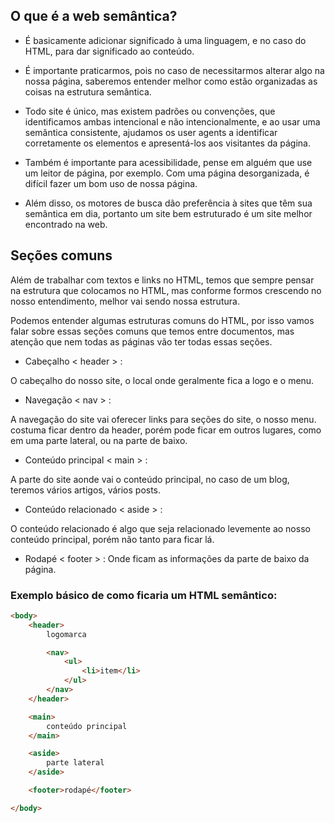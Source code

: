 ## O que é a web semântica?

- É basicamente adicionar significado à uma linguagem, e no caso do HTML, para dar significado ao conteúdo.

- É importante praticarmos, pois no caso de necessitarmos alterar algo na nossa página, saberemos entender melhor como estão organizadas as coisas na estrutura semântica.

- Todo site é único, mas existem padrões ou convenções, que identificamos ambas intencional e não intencionalmente, e ao usar uma semântica consistente, ajudamos os user agents a identificar corretamente os elementos e apresentá-los aos visitantes da página.

- Também é importante para acessibilidade, pense em alguém que use um leitor de página, por exemplo. Com uma página desorganizada, é difícil fazer um bom uso de nossa página.

- Além disso, os motores de busca dão preferência à sites que têm sua semântica em dia, portanto um site bem estruturado é um site melhor encontrado na web.

## Seções comuns

Além de trabalhar com textos e links no HTML, temos que sempre pensar na estrutura que colocamos no HTML, mas conforme formos crescendo no nosso entendimento, melhor vai sendo nossa estrutura.

Podemos entender algumas estruturas comuns do HTML, por isso vamos falar sobre essas seções comuns que temos entre documentos, mas atenção que nem todas as páginas vão ter todas essas seções.

- Cabeçalho < header > :

O cabeçalho do nosso site, o local onde geralmente fica a logo e o menu.

- Navegação < nav > :

A navegação do site vai oferecer links para seções do site, o nosso menu. costuma ficar dentro da header, porém pode ficar em outros lugares, como em uma parte lateral, ou na parte de baixo.

- Conteúdo principal < main > :

A parte do site aonde vai o conteúdo principal, no caso de um blog, teremos vários artigos, vários posts.

- Conteúdo relacionado < aside > :

O conteúdo relacionado é algo que seja relacionado levemente ao nosso conteúdo principal, porém não tanto para ficar lá.

- Rodapé < footer > :
 Onde ficam as informações da parte de baixo da página.

### Exemplo básico de como ficaria um HTML semântico:

```html
<body>
    <header>
        logomarca

        <nav>
            <ul>
                <li>item</li>
            </ul>
        </nav>
    </header>

    <main>
        conteúdo principal
    </main>

    <aside>
        parte lateral
    </aside>

    <footer>rodapé</footer>

</body>
```